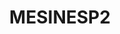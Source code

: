 ---
layout: page
title: MESINESP2
description: Model for Medical Semantic Indexing of Spanish Text (Text Classification)
redirect: https://github.com/lasigeBioTM/MESINESP2
importance: 2
category: work
---